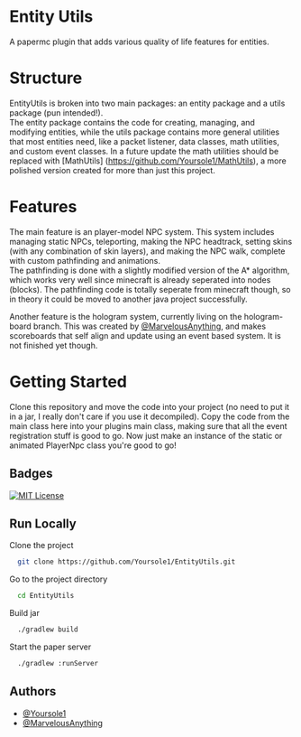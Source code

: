 
# Entity Utils

A papermc plugin that adds various quality of life features for entities.  

# Structure 

EntityUtils is broken into two main packages: an entity package and a utils package (pun intended!).  
The entity package contains the code for creating, managing, and modifying entities, while the utils package
contains more general utilities that most entities need, like a packet listener, data classes, math utilities, 
and custom event classes.  In a future update the math utilities should be replaced with [MathUtils]    (https://github.com/Yoursole1/MathUtils), 
a more polished version created for more than just this project.  

# Features

The main feature is an player-model NPC system.  This system includes managing static NPCs, teleporting, making the NPC headtrack, 
setting skins (with any combination of skin layers), and making the NPC walk, complete with custom pathfinding and animations.  
The pathfinding is done with a slightly modified version of the A* algorithm, which works very well since minecraft is already seperated into nodes (blocks).  The pathfinding code is totally seperate from minecraft though, so in theory it could be moved to another java project successfully.  

Another feature is the hologram system, currently living on the hologram-board branch.  This was created by [@MarvelousAnything](https://www.github.com/MarvelousAnything), and makes scoreboards that self align and update using an event based system.  It is not finished yet though.  

# Getting Started

Clone this repository and move the code into your project (no need to put it in a jar, I really don't care if you use it decompiled). Copy the code from the main class here into your plugins main class, making sure that all the event registration stuff is good to go. Now just make an instance of the static or animated PlayerNpc class you're good to go!


## Badges

[![MIT License](https://img.shields.io/badge/License-MIT-green.svg)](https://choosealicense.com/licenses/mit/)

## Run Locally

Clone the project

```bash
  git clone https://github.com/Yoursole1/EntityUtils.git
```

Go to the project directory

```bash
  cd EntityUtils
```

Build jar

```bash
  ./gradlew build
```

Start the paper server

```bash
  ./gradlew :runServer
```


## Authors

- [@Yoursole1](https://www.github.com/Yoursole1)
- [@MarvelousAnything](https://www.github.com/MarvelousAnything)

